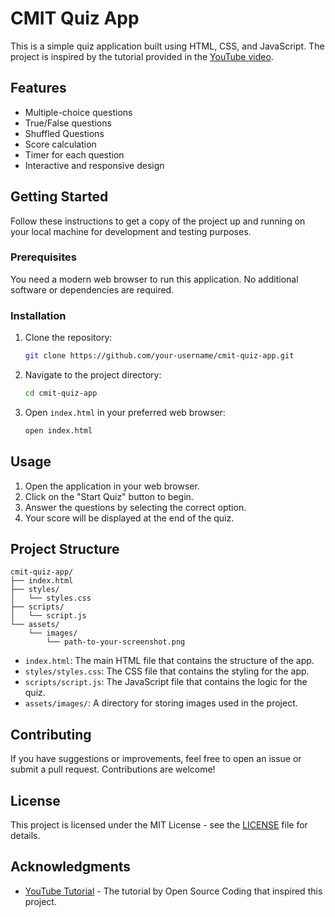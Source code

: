 
# CMIT Quiz App

This is a simple quiz application built using HTML, CSS, and JavaScript. The project is inspired by the tutorial provided in the [YouTube video](https://www.youtube.com/watch?v=LJ4PZ8JnRCg).

## Features

- Multiple-choice questions
- True/False questions
- Shuffled Questions
- Score calculation
- Timer for each question
- Interactive and responsive design

## Getting Started

Follow these instructions to get a copy of the project up and running on your local machine for development and testing purposes.

### Prerequisites

You need a modern web browser to run this application. No additional software or dependencies are required.

### Installation

1. Clone the repository:
   ```sh
   git clone https://github.com/your-username/cmit-quiz-app.git
   ```

2. Navigate to the project directory:
   ```sh
   cd cmit-quiz-app
   ```

3. Open `index.html` in your preferred web browser:
   ```sh
   open index.html
   ```

## Usage

1. Open the application in your web browser.
2. Click on the "Start Quiz" button to begin.
3. Answer the questions by selecting the correct option.
4. Your score will be displayed at the end of the quiz.

## Project Structure

```
cmit-quiz-app/
├── index.html
├── styles/
│   └── styles.css
├── scripts/
│   └── script.js
└── assets/
    └── images/
        └── path-to-your-screenshot.png
```

- `index.html`: The main HTML file that contains the structure of the app.
- `styles/styles.css`: The CSS file that contains the styling for the app.
- `scripts/script.js`: The JavaScript file that contains the logic for the quiz.
- `assets/images/`: A directory for storing images used in the project.

## Contributing

If you have suggestions or improvements, feel free to open an issue or submit a pull request. Contributions are welcome!

## License

This project is licensed under the MIT License - see the [LICENSE](LICENSE) file for details.

## Acknowledgments

- [YouTube Tutorial](https://www.youtube.com/watch?v=LJ4PZ8JnRCg) - The tutorial by Open Source Coding that inspired this project.
